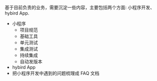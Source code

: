 
基于目前负责的业务，需要沉淀一些内容，主要包括两个方面: 小程序开发、hybird App.

* 小程序
  * 项目规范
  * 基础工具
  * 单元测试
  * 集成测试
  * 持续集成
  * 自动发版本 
* hybird App
* 把小程序开发中遇到的问题梳理成 FAQ 文档
